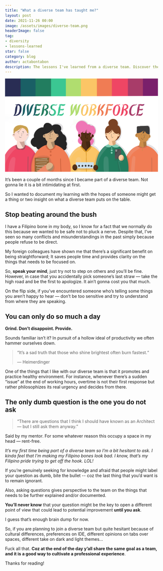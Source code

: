 ```yaml
---
title: "What a diverse team has taught me?"
layout: post
date: 2021-11-26 00:00
image: /assets/images/diverse-team.png
headerImage: false
tag:
- diversity
- lessons-learned
star: false
category: blog
author: actabontabon
description: The lessons I've learned from a diverse team. Discover the power of embracing differences, fostering inclusivity, and how diversity enhances personal and professional growth.
---
```


![Markdowm Image][0]

It’s been a couple of months since I became part of a diverse team. Not gonna lie it is a bit 
intimidating at first.

So I wanted to document my learning with the hopes of someone might get a thing or two insight on 
what a diverse team puts on the table.

<div class="breaker"></div>

## Stop beating around the bush

I have a Filipino bone in my body, so I know for a fact that we normally do this because we wanted 
to be safe not to pluck a nerve. Despite that, I’ve seen so many conflicts and misunderstandings in 
the past simply because people refuse to be direct.

My foreign colleagues have shown me that there’s a significant benefit on being straightforward; 
It saves people time and provides clarity on the things that needs to be focused on.

So, **speak your mind**, just try not to step on others and you’ll be fine. However, in case that you 
accidentally pick someone’s last straw — take the high road and be the first to apologize. It ain’t 
gonna cost you that much.

On the flip side, if you’ve encountered someone who’s telling some things you aren’t happy to hear 
— don’t be too sensitive and try to understand from where they are speaking.

<div class="breaker"></div>

## You can only do so much a day

**Grind. Don’t disappoint. Provide.**

Sounds familiar isn’t it? In pursuit of a hollow ideal of productivity we often hammer ourselves 
down.

> “It’s a sad truth that those who shine brightest often burn fastest.“
> 
> — Heimerdinger

One of the things that I like with our diverse team is that it promotes and practice healthy 
environment. For instance, whenever there’s a sudden “issue” at the end of working hours, overtime 
is not their first response but rather philosophizes its real urgency and decides from there.

<div class="breaker"></div>

## The only dumb question is the one you do not ask

> “There are questions that I think I should have known as an Architect — but I still ask them anyway.”

Said by my mentor. For some whatever reason this occupy a space in my head — rent-free.

*It’s my first time being part of a diverse team so I’m a bit hesitant to ask. I kinda feel that*
*I’m making my Filipino bones look bad. I know, that’s my Filipino pride trying to get off the*
*hook. LOL!*

If you’re genuinely seeking for knowledge and afraid that people might label your question as dumb, 
bite the bullet -- coz the last thing that you’d want is to remain ignorant.

Also, asking questions gives perspective to the team on the things that needs to be further 
explained and/or documented.

**You’ll never know** that your question might be the key to open a different point of view that 
could lead to potential improvement **until you ask**.

<div class="breaker"></div>

I guess that’s enough brain dump for now.

So, if you are planning to join a diverse team but quite hesitant because of cultural differences, 
preferences on IDE, different opinions on tabs over spaces, different take on dark and light themes…

Fuck all that. **Coz at the end of the day y’all share the same goal as a team, and it is a good 
way to cultivate a professional experience**.

Thanks for reading!


[0]: /assets/images/diverse-team.png
